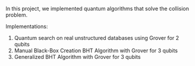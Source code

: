 In this project, we implemented quantum algorithms that solve the collision problem.

Implementations:
1. Quantum search on real unstructured databases using Grover for 2 qubits
2. Manual Black-Box Creation BHT Algorithm with Grover for 3 qubits
3. Generalized BHT Algorithm with Grover for 3 qubits
